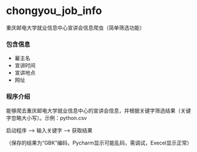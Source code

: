 # chongyou_job_info
重庆邮电大学就业信息中心宣讲会信息爬虫（简单筛选功能）

### 包含信息
- 雇主名
- 宣讲时间
- 宣讲地点
- 网址

### 程序介绍
能够爬去重庆邮电大学就业信息中心的宣讲会信息，并根据关键字筛选结果（关键字忽略大小写）。示例：python.csv

启动程序 ——> 输入关键字 ——> 获取结果

（保存的结果为“GBK”编码，Pycharm显示可能乱码，需调试，Execel显示正常）
